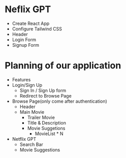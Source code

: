 # Neflix GPT

- Create React App
- Configure Tailwind CSS
- Header
- Login Form
- Signup Form

# Planning of our application

- Features
- Login/Sign Up
  - Sign In / Sign Up form
  - Redirect to Browse Page
- Browse Page(only come after authentication)
  - Header
  - Main Movie
    - Trailer Movie
    - Title & Description
    - Movie Suggetions
      - MovieList \* N
- Netflix GPT
  - Search Bar
  - Movie Suggestions
